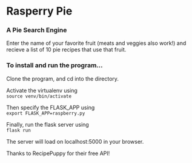 # Rasperry Pie
### A Pie Search Engine
Enter the name of your favorite fruit (meats and veggies also work!) and recieve a list of 10 pie recipes that use that fruit.

### To install and run the program...
Clone the program, and cd into the directory.

Activate the virtualenv using<br/>
```source venv/bin/activate```

Then specify the FLASK_APP using<br/>
```export FLASK_APP=raspberry.py```

Finally, run the flask server using<br/>
```flask run```

The server will load on localhost:5000 in your browser.

Thanks to RecipePuppy for their free API!

